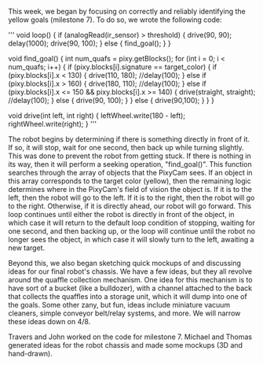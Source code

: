 This week, we began by focusing on correctly and reliably identifying the yellow goals (milestone 7). To do so, we wrote the following code:

'''
void loop() {
  if (analogRead(ir_sensor) > threshold) {
    drive(90, 90);
    delay(1000);
    drive(90, 100);
  } else {
    find_goal();
  }
}


void find_goal() {
  int num_quafs = pixy.getBlocks();
  for (int i = 0; i < num_quafs; i++) {
    if (pixy.blocks[i].signature == target_color) {
      if (pixy.blocks[i].x < 130) {
        drive(110, 180);
        //delay(100);
      } else if (pixy.blocks[i].x > 160) {
        drive(180, 110);
        //delay(100);
      } else if (pixy.blocks[i].x <= 150 && pixy.blocks[i].x >= 140) {
        drive(straight, straight);
        //delay(100);
      } else {
        drive(90, 100);
      }
    } else {
      drive(90,100);
    }
  }
}

void drive(int left, int right) {
  leftWheel.write(180 - left);
  rightWheel.write(right);
}
'''

The robot begins by determining if there is something directly in front of it. If so, it will stop, wait for one second, then back up while turning slightly. This was done to prevent the robot from getting stuck. If there is nothing in its way, then it will perform a seeking operation, "find_goal()". This function searches through the array of objects that the PixyCam sees. If an object in this array corresponds to the target color (yellow), then the remaining logic determines where in the PixyCam's field of vision the object is. If it is to the left, then the robot will go to the left. If it is to the right, then the robot will go to the right. Otherwise, if it is directly ahead, our robot will go forward. This loop continues until either the robot is directly in front of the object, in which case it will return to the default loop condition of stopping, waiting for one second, and then backing up, or the loop will continue until the robot no longer sees the object, in which case it will slowly turn to the left, awaiting a new target.

Beyond this, we also began sketching quick mockups of and discussing ideas for our final robot's chassis. We have a few ideas, but they all revolve around the quaffle collection mechanism. One idea for this mechanism is to have sort of a bucket (like a bulldozer), with a channel attached to the back that collects the quaffles into a storage unit, which it will dump into one of the goals. Some other zany, but fun, ideas include miniature vacuum cleaners, simple conveyor belt/relay systems, and more. We will narrow these ideas down on 4/8.

Travers and John worked on the code for milestone 7. Michael and Thomas generated ideas for the robot chassis and made some mockups (3D and hand-drawn).
